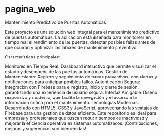 # pagina_web
Mantenimiento Predictivo de Puertas Automáticas

Este proyecto es una solución web integral para el mantenimiento predictivo de puertas automáticas. La aplicación está diseñada para monitorear en tiempo real el rendimiento de las puertas, detectar posibles fallas antes de que ocurran y optimizar las labores de mantenimiento preventivo.

Características principales:

Monitoreo en Tiempo Real: Dashboard interactivo que permite visualizar el estado y desempeño de las puertas automáticas.
Gestión de Mantenimiento: Registro y seguimiento de tareas preventivas, con alertas y notificaciones para anticipar posibles fallos.
Autenticación Segura: Integración con Firebase para el registro, inicio y cierre de sesión, garantizando una experiencia de usuario segura.
Interfaz Amigable: Diseño responsivo y moderno, que facilita la navegación y el acceso a la información crítica para el mantenimiento.
Tecnologías Modernas: Desarrollado con HTML5, CSS3 y JavaScript, aprovechando las ventajas de Firebase para una gestión de datos eficiente.
Este repositorio es ideal para empresas y profesionales que buscan reducir tiempos de inactividad y mejorar la eficiencia operativa en sistemas automatizados. ¡Contribuciones, mejoras y sugerencias son bienvenidas!
